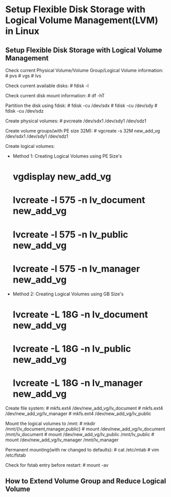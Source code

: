 # Setup Flexible Disk Storage with Logical Volume Management(LVM) in Linux


## Setup Flexible Disk Storage with Logical Volume Management

Check current Physical Volume/Volume Group/Logical Volume information:
	# pvs
	# vgs
	# lvs

Check current available disks:
	# fdisk -l

Check current disk mount information:
	# df -hT

Partition the disk using fdisk:
	# fdisk -cu /dev/sdx
	# fdisk -cu /dev/sdy
	# fdisk -cu /dev/sdz

Create physical volumes:
	# pvcreate /dev/sdx1 /dev/sdy1 /dev/sdz1

Create volume groups(with PE size 32M):
	# vgcreate -s 32M new_add_vg /dev/sdx1 /dev/sdy1 /dev/sdz1

Create logical volumes:
* Method 1: Creating Logical Volumes using PE Size's
	# vgdisplay new_add_vg
	# lvcreate -l 575 -n lv_document new_add_vg
	# lvcreate -l 575 -n lv_public new_add_vg
	# lvcreate -l 575 -n lv_manager new_add_vg

* Method 2: Creating Logical Volumes using GB Size's
	# lvcreate -L 18G -n lv_document new_add_vg
	# lvcreate -L 18G -n lv_public new_add_vg
	# lvcreate -L 18G -n lv_manager new_add_vg

Create file system:
	# mkfs.ext4 /dev/new_add_vg/lv_document
	# mkfs.ext4 /dev/new_add_vg/lv_manager
	# mkfs.ext4 /dev/new_add_vg/lv_public

Mount the logical volumes to /mnt:
	# mkdir /mnt/{lv_document,manager,public}
	# mount /dev/new_add_vg/lv_document /mnt/lv_document
	# mount /dev/new_add_vg/lv_public /mnt/lv_public
	# mount /dev/new_add_vg/lv_manager /mnt/lv_manager

Permanent mounting(with rw changed to defaults):
	# cat /etc/mtab
	# vim /etc/fstab

Check for fstab entry before restart:
	# mount -av


## How to Extend Volume Group and Reduce Logical Volume


